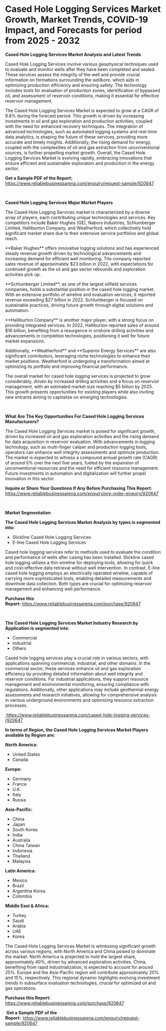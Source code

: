 <p><h1>Cased Hole Logging Services Market Growth, Market Trends, COVID-19 Impact, and Forecasts for period from 2025 - 2032</h1></p><p><strong>Cased Hole Logging Services Market Analysis and Latest Trends</strong></p>
<p><p>Cased Hole Logging Services involve various geophysical techniques used to evaluate and monitor wells after they have been completed and sealed. These services assess the integrity of the well and provide crucial information on formations surrounding the wellbore, which aids in optimizing production efficiency and ensuring safety. The technology includes tools for evaluation of production zones, identification of bypassed oil, and assessment of reservoir conditions, making it essential for effective reservoir management.</p><p>The Cased Hole Logging Services Market is expected to grow at a CAGR of 9.8% during the forecast period. This growth is driven by increasing investments in oil and gas exploration and production activities, coupled with the need for enhanced recovery techniques. The integration of advanced technologies, such as automated logging systems and real-time data analytics, is shaping the future of these services, providing more accurate and timely insights. Additionally, the rising demand for energy, coupled with the complexities of oil and gas extraction from unconventional sources, is further propelling market growth. Overall, the Cased Hole Logging Services Market is evolving rapidly, embracing innovations that ensure efficient and sustainable exploration and production in the energy sector.</p></p>
<p><strong>Get a Sample PDF of the Report:&nbsp;</strong> <a href="https://www.reliablebusinessarena.com/enquiry/request-sample/920647?utm_campaign=1891&utm_medium=2&utm_source=Github&utm_content=ia&utm_term=17042025&utm_id=cased-hole-logging-services">https://www.reliablebusinessarena.com/enquiry/request-sample/920647</a></p>
<p>&nbsp;</p>
<p><strong>Cased Hole Logging Services Major Market Players</strong></p>
<p><p>The Cased Hole Logging Services market is characterized by a diverse array of players, each contributing unique technologies and services. Key competitors include Baker Hughes (GE), Nabors Industries, Schlumberger Limited, Halliburton Company, and Weatherford, which collectively hold significant market share due to their extensive service portfolios and global reach.</p><p>**Baker Hughes** offers innovative logging solutions and has experienced steady revenue growth driven by technological advancements and increasing demand for efficient well monitoring. The company reported sales revenue of approximately $23 billion in 2022, with expectations for continued growth as the oil and gas sector rebounds and exploration activities pick up.</p><p>**Schlumberger Limited**, as one of the largest oilfield services companies, holds a substantial position in the cased hole logging market. With an extensive portfolio of wireline and evaluation services, it reported revenue exceeding $27 billion in 2022. Schlumberger is focused on sustainable practices, driving future growth through digital solutions and automation.</p><p>**Halliburton Company** is another major player, with a strong focus on providing integrated services. In 2022, Halliburton reported sales of around $16 billion, benefiting from a resurgence in onshore drilling activities and advancements in completion technologies, positioning it well for future market expansions.</p><p>Additionally, **Weatherford** and **Superior Energy Services** are also significant contributors, leveraging niche technologies to enhance their market positions. Weatherford is undergoing a transformation aimed at optimizing its portfolio and improving financial performance.</p><p>The overall market for cased hole logging services is projected to grow considerably, driven by increased drilling activities and a focus on reservoir management, with an estimated market size reaching $5 billion by 2025. This growth presents opportunities for existing players while also inviting new entrants aiming to capitalize on emerging technologies.</p></p>
<p>&nbsp;</p>
<p><strong>What Are The Key Opportunities For Cased Hole Logging Services Manufacturers?</strong></p>
<p><p>The Cased Hole Logging Services market is poised for significant growth, driven by increased oil and gas exploration activities and the rising demand for data acquisition in reservoir evaluation. With advancements in logging technology, such as multi-finger caliper and production logging tools, operators can enhance well integrity assessments and optimize production. The market is expected to witness a compound annual growth rate (CAGR) of around 5% over the next five years, fueled by the expansion of unconventional resources and the need for efficient resource management. Future investments in automation and digitalization will further propel innovation in this sector.</p></p>
<p><strong>Inquire or Share Your Questions If Any Before Purchasing This Report:</strong> <a href="https://www.reliablebusinessarena.com/enquiry/pre-order-enquiry/920647?utm_campaign=1891&utm_medium=2&utm_source=Github&utm_content=ia&utm_term=17042025&utm_id=cased-hole-logging-services">https://www.reliablebusinessarena.com/enquiry/pre-order-enquiry/920647</a></p>
<p>&nbsp;</p>
<p><strong>Market Segmentation</strong></p>
<p><strong>The Cased Hole Logging Services Market Analysis by types is segmented into:</strong></p>
<p><ul><li>Slickline Cased Hole Logging Services</li><li>E-line Cased Hole Logging Services</li></ul></p>
<p><p>Cased hole logging services refer to methods used to evaluate the condition and performance of wells after casing has been installed. Slickline cased hole logging utilizes a thin wireline for deploying tools, allowing for quick and cost-effective data retrieval without well intervention. In contrast, E-line cased hole logging employs an electrically operated wireline, capable of carrying more sophisticated tools, enabling detailed measurements and downhole data collection. Both types are crucial for optimizing reservoir management and enhancing well performance.</p></p>
<p><strong>Purchase this Report:&nbsp;</strong><a href="https://www.reliablebusinessarena.com/purchase/920647?utm_campaign=1891&utm_medium=2&utm_source=Github&utm_content=ia&utm_term=17042025&utm_id=cased-hole-logging-services">https://www.reliablebusinessarena.com/purchase/920647</a></p>
<p>&nbsp;</p>
<p><strong>The Cased Hole Logging Services Market Industry Research by Application is segmented into:</strong></p>
<p><ul><li>Commercial</li><li>Industrial</li><li>Others</li></ul></p>
<p><p>Cased hole logging services play a crucial role in various sectors, with applications spanning commercial, industrial, and other domains. In the commercial sector, these services enhance oil and gas exploration efficiency by providing detailed information about well integrity and reservoir conditions. For industrial applications, they support resource management and environmental monitoring, ensuring compliance with regulations. Additionally, other applications may include geothermal energy assessments and research initiatives, allowing for comprehensive analysis in various underground environments and optimizing resource extraction processes.</p></p>
<p><a href="https://www.reliablebusinessarena.com/cased-hole-logging-services-r920647?utm_campaign=1891&utm_medium=2&utm_source=Github&utm_content=ia&utm_term=17042025&utm_id=cased-hole-logging-services">&nbsp;https://www.reliablebusinessarena.com/cased-hole-logging-services-r920647</a></p>
<p><strong>In terms of Region, the Cased Hole Logging Services Market Players available by Region are:</strong></p>
<p>
    <p> <strong> North America: </strong>
        <ul>
            <li>United States</li>
            <li>Canada</li>
        </ul>
        </p> 
    <p> <strong> Europe: </strong>
        <ul>
            <li>Germany</li>
            <li>France</li>
            <li>U.K.</li>
            <li>Italy</li>
            <li>Russia</li>
        </ul>
        </p> 
    <p> <strong> Asia-Pacific: </strong>
        <ul>
            <li>China</li>
            <li>Japan</li>
            <li>South Korea</li>
            <li>India</li>
            <li>Australia</li>
            <li>China Taiwan</li>
            <li>Indonesia</li>
            <li>Thailand</li>
            <li>Malaysia</li>
        </ul>
        </p> 
    <p> <strong> Latin America: </strong>
        <ul>
            <li>Mexico</li>
            <li>Brazil</li>
            <li>Argentina Korea</li>
            <li>Colombia</li>
        </ul>
        </p> 
    <p> <strong> Middle East & Africa: </strong>
        <ul>
            <li>Turkey</li>
            <li>Saudi</li>
            <li>Arabia</li>
            <li>UAE</li>
            <li>Korea</li>
        </ul>
    </p>
    </p>
<p><p>The Cased Hole Logging Services Market is witnessing significant growth across various regions, with North America and China poised to dominate the market. North America is projected to hold the largest share, approximately 40%, driven by advanced exploration activities. China, benefiting from rapid industrialization, is expected to account for around 25%. Europe and the Asia-Pacific region will contribute approximately 20% and 15%, respectively. This regional dynamic highlights evolving investment trends in subsurface evaluation technologies, crucial for optimized oil and gas operations.</p></p>
<p><strong>Purchase this Report: </strong><a href="https://www.reliablebusinessarena.com/purchase/920647?utm_campaign=1891&utm_medium=2&utm_source=Github&utm_content=ia&utm_term=17042025&utm_id=cased-hole-logging-services">https://www.reliablebusinessarena.com/purchase/920647</a></p>
<p>&nbsp;<strong>Get a Sample PDF of the Report:&nbsp;&nbsp;</strong><a href="https://www.reliablebusinessarena.com/enquiry/request-sample/920647?utm_campaign=1891&utm_medium=2&utm_source=Github&utm_content=ia&utm_term=17042025&utm_id=cased-hole-logging-services">https://www.reliablebusinessarena.com/enquiry/request-sample/920647</a></p>
<p><strong></strong></p>
<p><p></p><p></p><p></p></p>